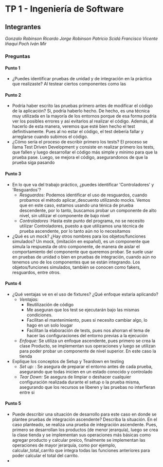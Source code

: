 ﻿# TP 1 - Ingeniería de Software
## Integrantes
*Gonzalo Robinson*
*Ricardo Jorge Robinson*
*Patricio Scidá*
*Francisco Vicente*
*Iñaqui Poch*
*Iván Mir*

### Preguntas
#### Punto 1
- ¿Puedes identificar pruebas de unidad y de integración en la práctica que realizaste?
Al testear ciertos componentes como las 

#### Punto 2
- Podría haber escrito las pruebas primero antes de modificar el código de la aplicación?
Si, podría haberlo hecho. De hecho, es una técnica muy utilizada en la mayoría de los entornos porque de esa forma podría ver los posibles errores y así evitarlos al realizar el código. Además, al hacerlo de esta manera, veremos que esté bien hecho el test definitivamente. Pues al no estar el código, el test debería fallar y arreglarse cuando subimos el código.
- ¿Cómo sería el proceso de escribir primero los tests?
El proceso se llama Test Driven Development y consiste en realizar primero los tests, que fallen y luego desarrollar el código más simple y mínimo para que la prueba pase. Luego, se mejora el código, asegurandonos de que la prueba siga pasando

#### Punto 3
- En lo que va del trabajo práctico, ¿puedes identificar 'Controladores' y 'Resguardos'?
	* _Resguardos:_ Podemos identificar el uso de resguardos, cuando probamos el método aplicar_descuento utilizando mocks. Vemos que en este caso, estamos usando una ténica de prueba descendente, por lo tanto, buscamos probar un componente de alto nivel, sin utilizar el componente de bajo nivel
	* _Controladores_ :Hasta este punto del programa, no se necesito utilizar Controladores, puesto a que utilizamos una técnica de prueba ascendente, por lo tanto aún no lo necesitamos
- ¿Qué es un mock? ¿Hay otros nombres para los objetos/funciones simulados?
Un mock, (imitación en español), es un componente que simula la respuesta de otro componente, de manera de aislar el comportamiento del componente que queremos probar. Se suele usar en pruebas de unidad o bien en pruebas de integración, cuando aún no tenemos uno de los componentes que se están integrando. Los objetos/funciones simulados, también se conocen como fakers, resguardos, entre otros.


#### Punto 4
- ¿Qué ventajas ve en el uso de fixtures? ¿Qué enfoque estaría aplicando?
	* _Ventajas:_ 
		- Reutilización de código
		- Me aseguran que los test se ejecutarán bajo las mismas condiciones.
		- Facilitan el mantenimiento, pues si necesito cambiar algo, lo hago en un solo lougar
		- Facilitan la elaboración de tests, pues nos ahorran el tema de hacer las configuraciones del entorno previas a la ejecución
	* _Enfoque:_ Se utiliza un enfoque ascendente, pues primero se crea la clase Producto, se implementan sus operaciones y luego se utilizan para poder probar un componente de nivel superior. En este caso la tienda
- Explique los conceptos de Setup y Teardown en testing
	* _Set up:_ : Se asegura de preparar el entorno antes de cada prueba, asegurando que todas inicien en un estado conocido y controlado
	* _Tear Down:_ Se asegura de limpiar o deshacer cualquier configuración realizada durante el setup o la prueba misma, asegurando que los recursos se liberen y las pruebas no interfieran entre si

#### Punto 5
- Puede describir una situación de desarrollo para este caso en donde se plantee pruebas de integración ascendente? Describa la situación.
En el caso planteado, se realiza una prueba de integración ascendente. Pues, primero se desarrollan los productos (de menor jerarquía), luego se crea la clase tienda y se implementan sus operaciones más básicas como agregar producto y calcular preico, finalmente se implementan las operaciones de mayor jerarquía, como por ejemplo, calcular_total_carrito que integra todas las funciones anteriores para poder calcular el total del carrito.
- 